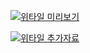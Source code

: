 [![위타일 미리보기](http://img.youtube.com/vi/Wd_x8jr5elM/0.jpg)](https://youtu.be/Wd_x8jr5elM)

[![위타일 추가자료](http://img.youtube.com/vi/2-BrM4u5q3s/0.jpg)](https://youtu.be/2-BrM4u5q3s)


